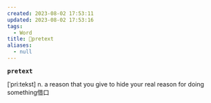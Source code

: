 ```yaml
---
created: 2023-08-02 17:53:11
updated: 2023-08-02 17:53:16
tags:
  - Word
title: 📖pretext
aliases:
  - null
---
```


<pre><strong>pretext</strong></pre>
[ˈpri:tekst]
n. a reason that you give to hide your real reason for doing something借⼝
